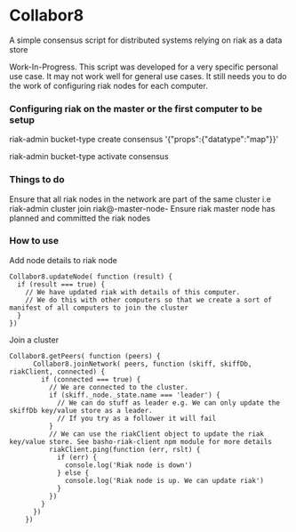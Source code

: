 # Collabor8

A simple consensus script for distributed systems relying on riak as a data store

Work-In-Progress. This script was developed for a very specific personal use case.
It may not work well for general use cases.
It still needs you to do the work of configuring riak nodes for each computer.

### Configuring riak on the master or the first computer to be setup
riak-admin bucket-type create consensus '{"props":{"datatype":"map"}}'

riak-admin bucket-type activate consensus

### Things to do
Ensure that all riak nodes in the network are part of the same cluster i.e riak-admin cluster join riak@-master-node-
Ensure riak master node has planned and committed the riak nodes

### How to use
Add node details to riak node
``` 
Collabor8.updateNode( function (result) {
  if (result === true) {
    // We have updated riak with details of this computer.
    // We do this with other computers so that we create a sort of manifest of all computers to join the cluster
  }
})
```

Join a cluster
``` 
Collabor8.getPeers( function (peers) {
      Collabor8.joinNetwork( peers, function (skiff, skiffDb, riakClient, connected) {
        if (connected === true) {
          // We are connected to the cluster. 
          if (skiff._node._state.name === 'leader') {
            // We can do stuff as leader e.g. We can only update the skiffDb key/value store as a leader.
            // If you try as a follower it will fail
          }
          // We can use the riakClient object to update the riak key/value store. See basho-riak-client npm module for more details
          riakClient.ping(function (err, rslt) {
            if (err) {
              console.log('Riak node is down')
            } else {
              console.log('Riak node is up. We can update riak')
            }
          })
        }
      })
    })
``` 